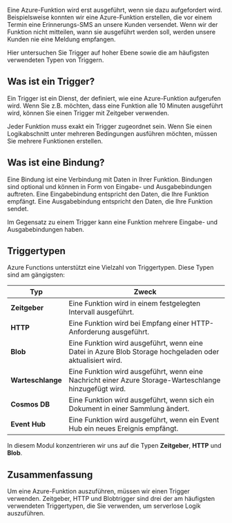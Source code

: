 Eine Azure-Funktion wird erst ausgeführt, wenn sie dazu aufgefordert wird. Beispielsweise konnten wir eine Azure-Funktion erstellen, die vor einem Termin eine Erinnerungs-SMS an unsere Kunden versendet. Wenn wir der Funktion nicht mitteilen, wann sie ausgeführt werden soll, werden unsere Kunden nie eine Meldung empfangen. 

Hier untersuchen Sie Trigger auf hoher Ebene sowie die am häufigsten verwendeten Typen von Triggern.

## <a name="what-is-a-trigger"></a>Was ist ein Trigger?

Ein Trigger ist ein Dienst, der definiert, wie eine Azure-Funktion aufgerufen wird. Wenn Sie z.B. möchten, dass eine Funktion alle 10 Minuten ausgeführt wird, können Sie einen Trigger mit Zeitgeber verwenden.

Jeder Funktion muss exakt ein Trigger zugeordnet sein. Wenn Sie einen Logikabschnitt unter mehreren Bedingungen ausführen möchten, müssen Sie mehrere Funktionen erstellen.

## <a name="what-is-a-binding"></a>Was ist eine Bindung?

Eine Bindung ist eine Verbindung mit Daten in Ihrer Funktion. Bindungen sind optional und können in Form von Eingabe- und Ausgabebindungen auftreten. Eine Eingabebindung entspricht den Daten, die Ihre Funktion empfängt. Eine Ausgabebindung entspricht den Daten, die Ihre Funktion sendet.

Im Gegensatz zu einem Trigger kann eine Funktion mehrere Eingabe- und Ausgabebindungen haben.

## <a name="types-of-triggers"></a>Triggertypen

Azure Functions unterstützt eine Vielzahl von Triggertypen. Diese Typen sind am gängigsten:

| Typ | Zweck | 
| --- | --- | 
| **Zeitgeber** | Eine Funktion wird in einem festgelegten Intervall ausgeführt. | 
| **HTTP** | Eine Funktion wird bei Empfang einer HTTP-Anforderung ausgeführt. |  
| **Blob** | Eine Funktion wird ausgeführt, wenn eine Datei in Azure Blob Storage hochgeladen oder aktualisiert wird. | 
| **Warteschlange** | Eine Funktion wird ausgeführt, wenn eine Nachricht einer Azure Storage-Warteschlange hinzugefügt wird. | 
| **Cosmos DB** | Eine Funktion wird ausgeführt, wenn sich ein Dokument in einer Sammlung ändert. | 
| **Event Hub** | Eine Funktion wird ausgeführt, wenn ein Event Hub ein neues Ereignis empfängt. | 

In diesem Modul konzentrieren wir uns auf die Typen **Zeitgeber**, **HTTP** und **Blob**.

## <a name="summary"></a>Zusammenfassung

Um eine Azure-Funktion auszuführen, müssen wir einen Trigger verwenden. Zeitgeber, HTTP und Blobtrigger sind drei der am häufigsten verwendeten Triggertypen, die Sie verwenden, um serverlose Logik auszuführen.
